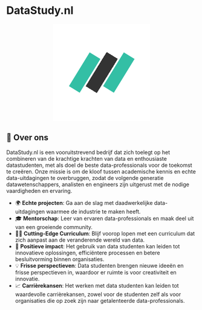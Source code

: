 # DataStudy.nl

<p align="center">
    <img src="https://raw.githubusercontent.com/datastudy-nl/.github/main/assets/datastudy-gh.png" alt="DataStudy Logo">
</p>

## 👋 Over ons

DataStudy.nl is een vooruitstrevend bedrijf dat zich toelegt op het combineren van de krachtige krachten van data en enthousiaste datastudenten, met als doel de beste data-professionals voor de toekomst te creëren. Onze missie is om de kloof tussen academische kennis en echte data-uitdagingen te overbruggen, zodat de volgende generatie datawetenschappers, analisten en engineers zijn uitgerust met de nodige vaardigheden en ervaring.

- 🌍 **Echte projecten**: Ga aan de slag met daadwerkelijke data-uitdagingen waarmee de industrie te maken heeft.
- 🎓 **Mentorschap**: Leer van ervaren data-professionals en maak deel uit van een groeiende community.
- 👨‍💻 **Cutting-Edge Curriculum**: Blijf voorop lopen met een curriculum dat zich aanpast aan de veranderende wereld van data.
- 🚀 **Positieve impact**: Het gebruik van data studenten kan leiden tot innovatieve oplossingen, efficiëntere processen en betere besluitvorming binnen organisaties.
- 💡 **Frisse perspectieven**: Data studenten brengen nieuwe ideeën en frisse perspectieven in, waardoor er ruimte is voor creativiteit en innovatie.
- 📈 **Carrièrekansen**: Het werken met data studenten kan leiden tot waardevolle carrièrekansen, zowel voor de studenten zelf als voor organisaties die op zoek zijn naar getalenteerde data-professionals.
